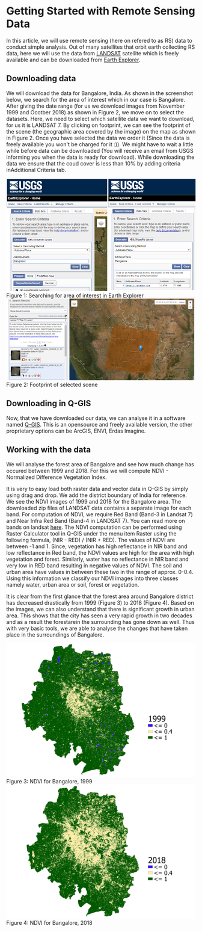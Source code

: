 # Getting Started with Remote Sensing Data

In this article, we will use remote sensing (here on refered to as RS) data to conduct simple analysis. Out of many satellites that orbit earth collecting RS data, here we will use the data from [LANDSAT](https://landsat.gsfc.nasa.gov/landsat-8/) satellite which is freely available and can be downloaded from [Earth Explorer](https://earthexplorer.usgs.gov). 

## Downloading data
We will download the data for Bangalore, India. As shown in the screenshot below, we search for the area of interest which in our case is Bangalore. After giving the date range (for us we download images from November 1999 and Ocotber 2018) as shown in Figure 2, we move on to select the datasets. Here, we need to select which satellite data we want to download, for us it is LANDSAT 7. By clicking on footprint, we can see the footprint of the scene (the geographic area covered by the image) on the map as shown in Figure 2. Once you have selected the data we order it (Since the data is freely available you won't be charged for it :)). We might have to wait a little while before data can be downloaded (You will receive an email from USGS informing you when the data is ready for download). While downloading the data we ensure that the coud cover is less than 10% by adding criteria inAdditional Criteria tab.

<img src = "/screenshots/search_location.png">
Figure 1: Searching for area of interest in Earth Explorer


<img src = "/screenshots/footprint.PNG">
Figure 2: Footprint of selected scene

## Downloading in Q-GIS
Now, that we have downloaded our data, we can analyse it in a software named [Q-GIS](https://qgis.org/en/site/forusers/download.html). This is an opensource and freely available version, the other proprietary options can be ArcGIS, ENVI, Erdas Imagine.
 
## Working with the data
We will analyse the forest area of Bangalore and see how much change has occured between 1999 and 2018. For this we will compute NDVI - Normalized Difference Vegetation Index. 

It is very to easy load both raster data and vector data in Q-GIS by simply using drag and drop. We add the district boundary of India for reference. We see the NDVI images of 1999 and 2018 for the Bangalore area. The downloaded zip files of LANDSAT data contains a separate image for each band. For computation of NDVI, we require Red Band (Band-3 in Landsat 7) and Near Infra Red Band (Band-4 in LANDSAT 7). You can read more on bands on landsat [here](https://www.usgs.gov/land-resources/nli/landsat/landsat-7?qt-science_support_page_related_con=0#qt-science_support_page_related_con). The NDVI computation can be performed using Raster Calculator tool in Q-GIS under the menu item Raster using the following formula, (NIR - RED) / (NIR + RED). The values of NDVI are between -1 and 1. Since, vegetation has high reflectance in NIR band and low reflectance in Red band, the NDVI values are high for the area with high vegetation and forest. Similarly, water has no reflectance in NIR band and very low in RED band resulting in negative values of NDVI. The soil and urban area have values in between these two in the range of approx. 0-0.4. Using this information we classify our NDVI images into three classes namely water, urban area or soil, forest or vegetation. 

It is clear from the first glance that the forest area around Bangalore district has decreased drastically from 1999 (Figure 3) to 2018 (Figure 4). Based on the images, we can also understand that there is significant growth in urban area. This shows that the city has seen a very rapid growth in two decades and as a result the forestarein the surrounding has gone down as well. Thus with very basic tools, we are able to analyse the changes that have taken place in the surroundings of Bangalore. 



<img src = "/screenshots/ndvi_1999.PNG">
Figure 3: NDVI for Bangalore, 1999

<img src = "/screenshots/ndvi_2018.PNG">
Figure 4: NDVI for Bangalore, 2018

